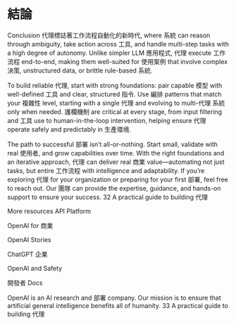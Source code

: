 # 結論

Conclusion
代理標誌著工作流程自動化的新時代, where 系統 can reason through ambiguity, take
action across 工具, and handle multi-step tasks with a high degree of autonomy. Unlike simpler
LLM 應用程式, 代理 execute 工作流程 end-to-end, making them well-suited for 使用案例
that involve complex 決策, unstructured data, or brittle rule-based 系統.

To build reliable 代理, start with strong foundations: pair capable 模型 with well-defined 工具
and clear, structured 指令. Use 編排 patterns that match your 複雜性 level,
starting with a single 代理 and evolving to multi-代理 系統 only when needed. 護欄機制 are
critical at every stage, from input filtering and 工具 use to human-in-the-loop intervention, helping
ensure 代理 operate safely and predictably in 生產環境.

The path to successful 部署 isn’t all-or-nothing. Start small, validate with real 使用者, and
grow capabilities over time. With the right foundations and an iterative approach, 代理 can
deliver real 商業 value—automating not just tasks, but entire 工作流程 with intelligence
and adaptability.
If you’re exploring 代理 for your organization or preparing for your first 部署, feel free
to reach out. Our 團隊 can provide the expertise, guidance, and hands-on support to ensure
your success.
32 A practical guide to building 代理

More resources
API Platform

OpenAI for 商業

OpenAI Stories

ChatGPT 企業

OpenAI and Safety

開發者 Docs

OpenAI is an AI research and 部署 company. Our mission is to ensure that artificial general
intelligence benefits all of humanity.
33 A practical guide to building 代理

